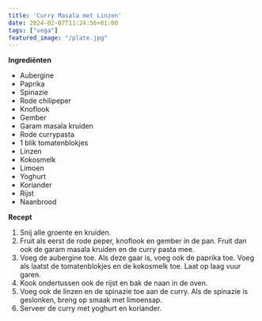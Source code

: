 ```yaml
---
title: 'Curry Masala met Linzen'
date: 2024-02-07T11:24:56+01:00
tags: ["vega"]
featured_image: "/plate.jpg"
---
```


**Ingrediënten**
- Aubergine
- Paprika
- Spinazie
- Rode chilipeper
- Knoflook
- Gember
- Garam masala kruiden
- Rode currypasta
- 1 blik tomatenblokjes
- Linzen
- Kokosmelk
- Limoen
- Yoghurt
- Koriander
- Rijst
- Naanbrood

**Recept**
1. Snij alle groente en kruiden.
2. Fruit als eerst de rode peper, knoflook en gember in de pan. Fruit dan ook de garam masala kruiden en de curry pasta mee.
3. Voeg de aubergine toe. Als deze gaar is, voeg ook de paprika toe. Voeg als laatst de tomatenblokjes en de kokosmelk toe. Laat op laag vuur garen.
4. Kook ondertussen ook de rijst en bak de naan in de oven.
5. Voeg ook de linzen en de spinazie toe aan de curry. Als de spinazie is geslonken, breng op smaak met limoensap.
6. Serveer de curry met yoghurt en koriander.